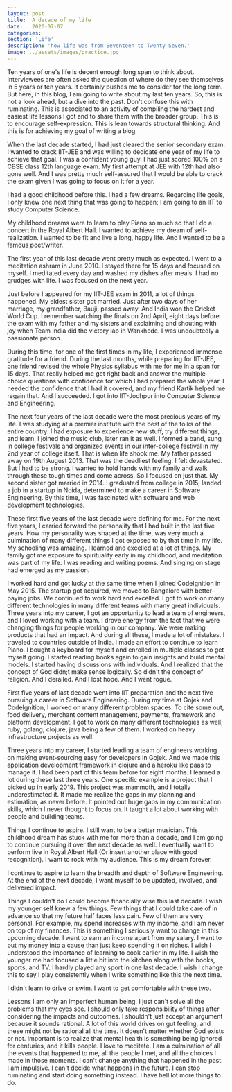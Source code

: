 ```yaml
---
layout: post
title:  A decade of my life
date:   2020-07-07
categories:
section: 'Life'
description: 'how life was from Seventeen to Twenty Seven.'
image: ../assets/images/practice.jpg
---
```


Ten years of one's life is decent enough long span to think about. Interviewees are often asked the question of where do they see themselves in 5 years or ten years. It certainly pushes me to consider for the long term. But here, in this blog, I am going to write about my last ten years. So, this is not a look ahead, but a dive into the past. Don't confuse this with ruminating. This is associated to an activity of compiling the hardest and easiest life lessons I got and to share them with the broader group. This is to encourage self-expression. This is lean towards structural thinking. And this is for achieving my goal of writing a blog.

When the last decade started, I had just cleared the senior secondary exam. I wanted to crack IIT-JEE and was willing to dedicate one year of my life to achieve that goal. I was a confident young guy. I had just scored 100% on a CBSE class 12th language exam. My first attempt at JEE with 12th had also gone well. And I was pretty much self-assured that I would be able to crack the exam given I was going to focus on it for a year.

I had a good childhood before this. I had a few dreams. Regarding life goals, I only knew one next thing that was going to happen; I am going to an IIT to study Computer Science. 

My childhood dreams were to learn to play Piano so much so that I do a concert in the Royal Albert Hall. I wanted to achieve my dream of self-realization. I wanted to be fit and live a long, happy life. And I wanted to be a famous poet/writer.

The first year of this last decade went pretty much as expected. I went to a meditation ashram in June 2010. I stayed there for 15 days and focused on myself. I meditated every day and washed my dishes after meals. I had no grudges with life. I was focused on the next year.

Just before I appeared for my IIT-JEE exam in 2011, a lot of things happened. My eldest sister got married. Just after two days of her marriage, my grandfather, Bauji, passed away. And India won the Cricket World Cup. I remember watching the finals on 2nd April, eight days before the exam with my father and my sisters and exclaiming and shouting with joy when Team India did the victory lap in Wankhede. I was undoubtedly a passionate person.

During this time, for one of the first times in my life, I experienced immense gratitude for a friend. During the last months, while preparing for  IIT-JEE, one friend revised the whole Physics syllabus with me for me in a span for 15 days. That really helped me get right back and answer the multiple-choice questions with confidence for which I had prepared the whole year. I needed the confidence that I had it covered, and my friend Kartik helped me regain that. And I succeeded. I got into IIT-Jodhpur into Computer Science and Engineering.

The next four years of the last decade were the most precious years of my life. I was studying at a premier institute with the best of the folks of the entire country. I had exposure to experience new stuff, try different things, and learn. I joined the music club, later ran it as well. I formed a band, sung in college festivals and organized events in our inter-college festival in my 2nd year of college itself. That is when life shook me. My father passed away on 19th August 2013. That was the deadliest feeling. I felt devastated. But I had to be strong. I wanted to hold hands with my family and walk through these tough times and come across. So I focused on just that. My second sister got married in 2014. I graduated from college in 2015, landed a job in a startup in Noida, determined to make a career in Software Engineering. By this time, I was fascinated with software and web development technologies.

These first five years of the last decade were defining for me. For the next five years, I carried forward the personality that I had built in the last five years. How my personality was shaped at the time, was very much a culmination of many different things I got exposed to by that time in my life. My schooling was amazing. I learned and excelled at a lot of things. My family got me exposure to spirituality early in my childhood, and meditation was part of my life. I was reading and writing poems. And singing on stage had emerged as my passion.

I worked hard and got lucky at the same time when I joined CodeIgnition in May 2015. The startup got acquired, we moved to Bangalore with better-paying jobs. We continued to work hard and excelled. I got to work on many different technologies in many different teams with many great individuals. Three years into my career, I got an opportunity to lead a team of engineers, and I loved working with a team. I drove energy from the fact that we were changing things for people working in our company. We were making products that had an impact. And during all these, I made a lot of mistakes. I traveled to countries outside of India. I made an effort to continue to learn Piano. I bought a keyboard for myself and enrolled in multiple classes to get myself going. I started reading books again to gain insights and build mental models. I started having discussions with individuals. And I realized that the concept of God didn;t make sense logically. So didn't the concept of religion. And I derailed. And I lost hope. And I went rogue.

First five years of last decade went into IIT preparation and the next five pursuing a career in Software Engineering. During my time at Gojek and CodeIgnition, I worked on many different problem spaces. To cite some out, food delivery, merchant content management, payments, framework and platform development. I got to work on many different technologies as well; ruby, golang, clojure, java being a few of them. I worked on heavy infrastructure projects as well.

Three years into my career, I started leading a team of engineers working on making event-sourcing easy for developers in Gojek. And we made this application development framework in clojure and a heroku like paas to manage it. I had been part of this team before for eight months. I learned a lot during these last three years. One specific example is a project that I picked up in early 2019. This project was mammoth, and I totally underestimated it. It made me realize the gaps in my planning and estimation, as never before. It pointed out huge gaps in my communication skills, which I never thought to focus on. It taught a lot about working with people and building teams.

Things I continue to aspire.
I still want to be a better musician. This childhood dream has stuck with me for more than a decade, and I am going to continue pursuing it over the next decade as well. I eventually want to perform live in Royal Albert Hall (Or insert another place with good recognition). I want to rock with my audience. This is my dream forever.

I continue to aspire to learn the breadth and depth of Software Engineering. At the end of the next decade, I want myself to be updated, involved, and delivered impact.

Things I couldn't do
I could become financially wise this last decade. I wish my younger self knew a few things. Few things that I could take care of in advance so that my future half faces less pain. Few of them are very personal. For example, my spend increases with my income, and I am never on top of my finances. This is something I seriously want to change in this upcoming decade. I want to earn an income apart from my salary. I want to put my money into a cause than just keep spending it on riches. 
I wish I understood the importance of learning to cook earlier in my life. I wish the younger me had focused a little bit into the kitchen along with the books, sports, and TV.
I hardly played any sport in one last decade. I wish I change this to say I play consistently when I write something like this the next time.


I didn't learn to drive or swim. I want to get comfortable with these two. 


Lessons
I am only an imperfect human being. I just can't solve all the problems that my eyes see. I should only take responsibility of things after considering the impacts and outcomes. I shouldn't just accept an argument because it sounds rational. A lot of this world drives on gut feeling, and these might not be rational all the time. It doesn't matter whether God exists or not. Important is to realize that mental health is something being ignored for centuries, and it kills people. I love to meditate. I am a culmination of all the events that happened to me, all the people I met, and all the choices I made in those moments. I can't change anything that happened in the past. I am impulsive. I can't decide what happens in the future. I can stop ruminating and start doing something instead. I have hell lot more things to do.

